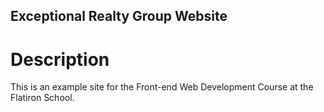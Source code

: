 Exceptional Realty Group Website
---

# Description

This is an example site for the Front-end Web Development Course at the Flatiron School. 